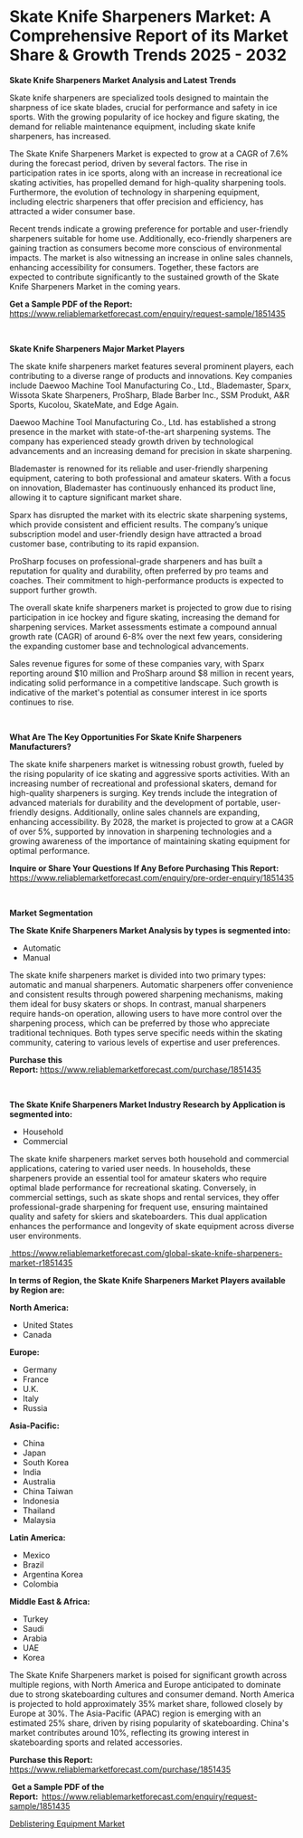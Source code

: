 <p><h1>Skate Knife Sharpeners Market: A Comprehensive Report of its Market Share & Growth Trends 2025 - 2032</h1></p><p><strong>Skate Knife Sharpeners Market Analysis and Latest Trends</strong></p>
<p><p>Skate knife sharpeners are specialized tools designed to maintain the sharpness of ice skate blades, crucial for performance and safety in ice sports. With the growing popularity of ice hockey and figure skating, the demand for reliable maintenance equipment, including skate knife sharpeners, has increased. </p><p>The Skate Knife Sharpeners Market is expected to grow at a CAGR of 7.6% during the forecast period, driven by several factors. The rise in participation rates in ice sports, along with an increase in recreational ice skating activities, has propelled demand for high-quality sharpening tools. Furthermore, the evolution of technology in sharpening equipment, including electric sharpeners that offer precision and efficiency, has attracted a wider consumer base.</p><p>Recent trends indicate a growing preference for portable and user-friendly sharpeners suitable for home use. Additionally, eco-friendly sharpeners are gaining traction as consumers become more conscious of environmental impacts. The market is also witnessing an increase in online sales channels, enhancing accessibility for consumers. Together, these factors are expected to contribute significantly to the sustained growth of the Skate Knife Sharpeners Market in the coming years.</p></p>
<p><strong>Get a Sample PDF of the Report:&nbsp;</strong> <a href="https://www.reliablemarketforecast.com/enquiry/request-sample/1851435?utm_campaign=2783&utm_medium=2&utm_source=Github&utm_content=ia&utm_term=26032025&utm_id=skate-knife-sharpeners">https://www.reliablemarketforecast.com/enquiry/request-sample/1851435</a></p>
<p>&nbsp;</p>
<p><strong>Skate Knife Sharpeners Major Market Players</strong></p>
<p><p>The skate knife sharpeners market features several prominent players, each contributing to a diverse range of products and innovations. Key companies include Daewoo Machine Tool Manufacturing Co., Ltd., Blademaster, Sparx, Wissota Skate Sharpeners, ProSharp, Blade Barber Inc., SSM Produkt, A&R Sports, Kucolou, SkateMate, and Edge Again.</p><p>Daewoo Machine Tool Manufacturing Co., Ltd. has established a strong presence in the market with state-of-the-art sharpening systems. The company has experienced steady growth driven by technological advancements and an increasing demand for precision in skate sharpening. </p><p>Blademaster is renowned for its reliable and user-friendly sharpening equipment, catering to both professional and amateur skaters. With a focus on innovation, Blademaster has continuously enhanced its product line, allowing it to capture significant market share.</p><p>Sparx has disrupted the market with its electric skate sharpening systems, which provide consistent and efficient results. The company’s unique subscription model and user-friendly design have attracted a broad customer base, contributing to its rapid expansion.</p><p>ProSharp focuses on professional-grade sharpeners and has built a reputation for quality and durability, often preferred by pro teams and coaches. Their commitment to high-performance products is expected to support further growth.</p><p>The overall skate knife sharpeners market is projected to grow due to rising participation in ice hockey and figure skating, increasing the demand for sharpening services. Market assessments estimate a compound annual growth rate (CAGR) of around 6-8% over the next few years, considering the expanding customer base and technological advancements.</p><p>Sales revenue figures for some of these companies vary, with Sparx reporting around $10 million and ProSharp around $8 million in recent years, indicating solid performance in a competitive landscape. Such growth is indicative of the market's potential as consumer interest in ice sports continues to rise.</p></p>
<p>&nbsp;</p>
<p><strong>What Are The Key Opportunities For Skate Knife Sharpeners Manufacturers?</strong></p>
<p><p>The skate knife sharpeners market is witnessing robust growth, fueled by the rising popularity of ice skating and aggressive sports activities. With an increasing number of recreational and professional skaters, demand for high-quality sharpeners is surging. Key trends include the integration of advanced materials for durability and the development of portable, user-friendly designs. Additionally, online sales channels are expanding, enhancing accessibility. By 2028, the market is projected to grow at a CAGR of over 5%, supported by innovation in sharpening technologies and a growing awareness of the importance of maintaining skating equipment for optimal performance.</p></p>
<p><strong>Inquire or Share Your Questions If Any Before Purchasing This Report:</strong> <a href="https://www.reliablemarketforecast.com/enquiry/pre-order-enquiry/1851435?utm_campaign=2783&utm_medium=2&utm_source=Github&utm_content=ia&utm_term=26032025&utm_id=skate-knife-sharpeners">https://www.reliablemarketforecast.com/enquiry/pre-order-enquiry/1851435</a></p>
<p>&nbsp;</p>
<p><strong>Market Segmentation</strong></p>
<p><strong>The Skate Knife Sharpeners Market Analysis by types is segmented into:</strong></p>
<p><ul><li>Automatic</li><li>Manual</li></ul></p>
<p><p>The skate knife sharpeners market is divided into two primary types: automatic and manual sharpeners. Automatic sharpeners offer convenience and consistent results through powered sharpening mechanisms, making them ideal for busy skaters or shops. In contrast, manual sharpeners require hands-on operation, allowing users to have more control over the sharpening process, which can be preferred by those who appreciate traditional techniques. Both types serve specific needs within the skating community, catering to various levels of expertise and user preferences.</p></p>
<p><strong>Purchase this Report:&nbsp;</strong><a href="https://www.reliablemarketforecast.com/purchase/1851435?utm_campaign=2783&utm_medium=2&utm_source=Github&utm_content=ia&utm_term=26032025&utm_id=skate-knife-sharpeners">https://www.reliablemarketforecast.com/purchase/1851435</a></p>
<p>&nbsp;</p>
<p><strong>The Skate Knife Sharpeners Market Industry Research by Application is segmented into:</strong></p>
<p><ul><li>Household</li><li>Commercial</li></ul></p>
<p><p>The skate knife sharpeners market serves both household and commercial applications, catering to varied user needs. In households, these sharpeners provide an essential tool for amateur skaters who require optimal blade performance for recreational skating. Conversely, in commercial settings, such as skate shops and rental services, they offer professional-grade sharpening for frequent use, ensuring maintained quality and safety for skiers and skateboarders. This dual application enhances the performance and longevity of skate equipment across diverse user environments.</p></p>
<p><a href="https://www.reliablemarketforecast.com/global-skate-knife-sharpeners-market-r1851435?utm_campaign=2783&utm_medium=2&utm_source=Github&utm_content=ia&utm_term=26032025&utm_id=skate-knife-sharpeners">&nbsp;https://www.reliablemarketforecast.com/global-skate-knife-sharpeners-market-r1851435</a></p>
<p><strong>In terms of Region, the Skate Knife Sharpeners Market Players available by Region are:</strong></p>
<p>
    <p> <strong> North America: </strong>
        <ul>
            <li>United States</li>
            <li>Canada</li>
        </ul>
        </p> 
    <p> <strong> Europe: </strong>
        <ul>
            <li>Germany</li>
            <li>France</li>
            <li>U.K.</li>
            <li>Italy</li>
            <li>Russia</li>
        </ul>
        </p> 
    <p> <strong> Asia-Pacific: </strong>
        <ul>
            <li>China</li>
            <li>Japan</li>
            <li>South Korea</li>
            <li>India</li>
            <li>Australia</li>
            <li>China Taiwan</li>
            <li>Indonesia</li>
            <li>Thailand</li>
            <li>Malaysia</li>
        </ul>
        </p> 
    <p> <strong> Latin America: </strong>
        <ul>
            <li>Mexico</li>
            <li>Brazil</li>
            <li>Argentina Korea</li>
            <li>Colombia</li>
        </ul>
        </p> 
    <p> <strong> Middle East & Africa: </strong>
        <ul>
            <li>Turkey</li>
            <li>Saudi</li>
            <li>Arabia</li>
            <li>UAE</li>
            <li>Korea</li>
        </ul>
    </p>
    </p>
<p><p>The Skate Knife Sharpeners market is poised for significant growth across multiple regions, with North America and Europe anticipated to dominate due to strong skateboarding cultures and consumer demand. North America is projected to hold approximately 35% market share, followed closely by Europe at 30%. The Asia-Pacific (APAC) region is emerging with an estimated 25% share, driven by rising popularity of skateboarding. China's market contributes around 10%, reflecting its growing interest in skateboarding sports and related accessories.</p></p>
<p><strong>Purchase this Report: </strong><a href="https://www.reliablemarketforecast.com/purchase/1851435?utm_campaign=2783&utm_medium=2&utm_source=Github&utm_content=ia&utm_term=26032025&utm_id=skate-knife-sharpeners">https://www.reliablemarketforecast.com/purchase/1851435</a></p>
<p>&nbsp;<strong>Get a Sample PDF of the Report:&nbsp;&nbsp;</strong><a href="https://www.reliablemarketforecast.com/enquiry/request-sample/1851435?utm_campaign=2783&utm_medium=2&utm_source=Github&utm_content=ia&utm_term=26032025&utm_id=skate-knife-sharpeners">https://www.reliablemarketforecast.com/enquiry/request-sample/1851435</a></p>
<p><strong></strong></p>
<p><p><a href="https://github.com/vitrilaoire/Market-Research-Report-List-1/blob/main/deblistering-equipment-market.md?utm_campaign=2783&utm_medium=2&utm_source=Github&utm_content=ia&utm_term=26032025&utm_id=skate-knife-sharpeners">Deblistering Equipment Market</a></p></p>